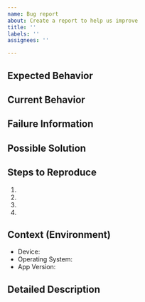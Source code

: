 ```yaml
---
name: Bug report
about: Create a report to help us improve
title: ''
labels: ''
assignees: ''

---
```


<!--- Provide a general summary of the issue in the Title above -->

<!-- Please answer the following questions for yourself before submitting an issue.
 
- [ ] I am running the latest version
- [ ] I checked the documentation and found no answer
- [ ] I checked to make sure that this issue has not already been filed
- [ ] I'm reporting the issue to the correct repository (for multi-repository projects)
-->

## Expected Behavior
<!--- Tell us what should happen -->

## Current Behavior
<!--- Tell us what happens instead of the expected behavior -->

## Failure Information

<!--
Please help provide information about the failure if this is a bug.
If it is not a bug, please remove the rest of this template.
This section should include error messages, logs, etc.
-->

## Possible Solution
<!--- Not obligatory, but suggest a fix/reason for the bug, -->

## Steps to Reproduce
<!--- Provide a link to a live example, or an unambiguous set of steps to -->
<!--- reproduce this bug. Include code to reproduce, if relevant -->
<!--- Provide screenshots if possible/relevant -->
1.
2.
3.
4.

## Context (Environment)
<!--- How has this issue affected you? What are you trying to accomplish? -->
<!--- Providing context helps us come up with a solution that is most useful in the real world -->
<!-- Include information about your environment including device & version, app version, etc. -->
* Device:
* Operating System:
* App Version:


## Detailed Description
<!--- Provide a detailed description of the change or addition you are proposing -->
